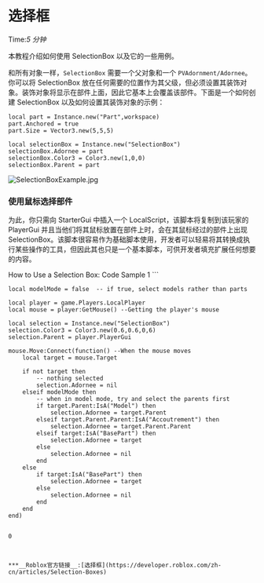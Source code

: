 # 选择框 
Time:<em>5  分钟</em>

本教程介绍如何使用 SelectionBox 以及它的一些用例。

和所有对象一样，`SelectionBox` 需要一个父对象和一个 `PVAdornment/Adornee`。你可以将 SelectionBox 放在任何需要的位置作为其父级，但必须设置其装饰对象。装饰对象将显示在部件上面，因此它基本上会覆盖该部件。下面是一个如何创建 SelectionBox 以及如何设置其装饰对象的示例：
    
    
    local part = Instance.new("Part",workspace)
    part.Anchored = true
    part.Size = Vector3.new(5,5,5)
    
    local selectionBox = Instance.new("SelectionBox")
    selectionBox.Adornee = part
    selectionBox.Color3 = Color3.new(1,0,0)
    selectionBox.Parent = part
    

![SelectionBoxExample.jpg](https://developer.roblox.com/assets/blt1ef83c85311f20db/SelectionBoxExample.jpg)

### 使用鼠标选择部件

为此，你只需向 StarterGui 中插入一个 LocalScript，该脚本将复制到该玩家的 PlayerGui 并且当他们将其鼠标放置在部件上时，会在其鼠标经过的部件上出现 SelectionBox。该脚本很容易作为基础脚本使用，开发者可以轻易将其转换成执行某些操作的工具，但因此其也只是一个基本脚本，可供开发者填充扩展任何想要的内容。

How to Use a Selection Box: Code Sample 1 ```    
    
    local modelMode = false  -- if true, select models rather than parts
    
    local player = game.Players.LocalPlayer
    local mouse = player:GetMouse() --Getting the player's mouse
    
    local selection = Instance.new("SelectionBox")
    selection.Color3 = Color3.new(0.6,0.6,0,6)
    selection.Parent = player.PlayerGui
    
    mouse.Move:Connect(function() --When the mouse moves
    	local target = mouse.Target
    
    	if not target then
    		-- nothing selected
    		selection.Adornee = nil
    	elseif modelMode then
    		-- when in model mode, try and select the parents first
    		if target.Parent:IsA("Model") then
    			selection.Adornee = target.Parent
    		elseif target.Parent.Parent:IsA("Accoutrement") then
    			selection.Adornee = target.Parent.Parent
    		elseif target:IsA("BasePart") then
    			selection.Adornee = target
    		else
    			selection.Adornee = nil
    		end
    	else
    		if target:IsA("BasePart") then
    			selection.Adornee = target
    		else
    			selection.Adornee = nil
    		end
    	end
    end)
    
    
    0

```


***__Roblox官方链接__:[选择框](https://developer.roblox.com/zh-cn/articles/Selection-Boxes)